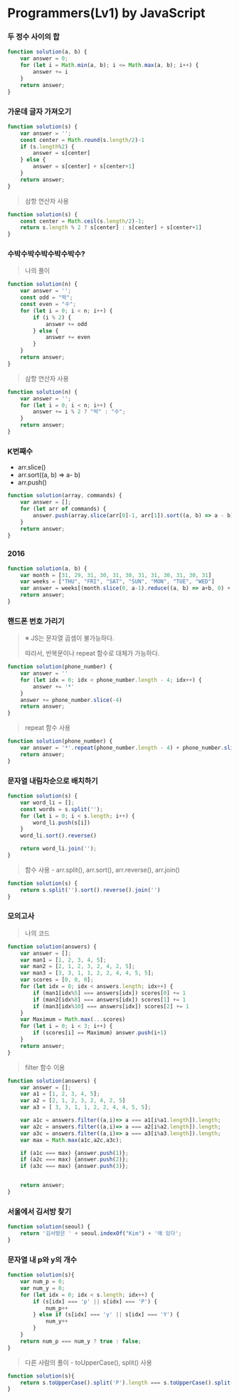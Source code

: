 # Programmers(Lv1) by JavaScript

### 두 정수 사이의 합

```js
function solution(a, b) {
    var answer = 0;
    for (let i = Math.min(a, b); i <= Math.max(a, b); i++) {
        answer += i
    }
    return answer;
}
```



### 가운데 글자 가져오기

```js
function solution(s) {
    var answer = '';
    const center = Math.round(s.length/2)-1
    if (s.length%2) {
        answer = s[center]
    } else {
        answer = s[center] + s[center+1]
    }
    return answer;
}
```



> 삼항 연산자 사용

```js
function solution(s) {
    const center = Math.ceil(s.length/2)-1;
    return s.length % 2 ? s[center] : s[center] + s[center+1]  
}
```



### 수박수박수박수박수박수?

> 나의 풀이

```js
function solution(n) {
    var answer = '';
    const odd = "박";
    const even = "수";
    for (let i = 0; i < n; i++) {
        if (i % 2) {
            answer += odd
        } else {
            answer += even
        }
    }
    return answer;
}
```



> 삼항 연산자 사용

```js
function solution(n) {
    var answer = '';
    for (let i = 0; i < n; i++) {
        answer += i % 2 ? "박" : "수"; 
    }
    return answer;
}
```



### K번째수

* arr.slice()
* arr.sort((a, b) => a- b)
* arr.push()

```js
function solution(array, commands) {
    var answer = [];
    for (let arr of commands) {
        answer.push(array.slice(arr[0]-1, arr[1]).sort((a, b) => a - b)[arr[2]-1])
    }
    return answer;
}
```



### 2016

```js
function solution(a, b) {
    var month = [31, 29, 31, 30, 31, 30, 31, 31, 30, 31, 30, 31]
    var weeks = ["THU", "FRI", "SAT", "SUN", "MON", "TUE", "WED"]
    var answer = weeks[(month.slice(0, a-1).reduce((a, b) => a+b, 0) + b) % 7]
    return answer;
}
```



### 핸드폰 번호 가리기

> ※ JS는 문자열 곱셈이 불가능하다.
>
> 따라서, 반복문이나 repeat 함수로 대체가 가능하다.

```js
function solution(phone_number) {
    var answer = ''
    for (let idx = 0; idx < phone_number.length - 4; idx++) {
        answer += '*'
    }
    answer += phone_number.slice(-4)
    return answer;
}
```



> repeat 함수 사용

```js
function solution(phone_number) {
    var answer = '*'.repeat(phone_number.length - 4) + phone_number.slice(-4)
    return answer;
}
```



### 문자열 내림차순으로 배치하기

```js
function solution(s) {
    var word_li = [];
    const words = s.split('');
    for (let i = 0; i < s.length; i++) {
        word_li.push(s[i])
    }
    word_li.sort().reverse()

    return word_li.join('');
}
```



> 함수 사용 - arr.split(), arr.sort(), arr.reverse(), arr.join()

```js
function solution(s) {
    return s.split('').sort().reverse().join('')
}
```



### 모의고사

> 나의 코드

```js
function solution(answers) {
    var answer = [];
    var man1 = [1, 2, 3, 4, 5];
    var man2 = [2, 1, 2, 3, 2, 4, 2, 5];
    var man3 = [3, 3, 1, 1, 2, 2, 4, 4, 5, 5];
    var scores = [0, 0, 0];
    for (let idx = 0; idx < answers.length; idx++) {
        if (man1[idx%5] === answers[idx]) scores[0] += 1
        if (man2[idx%8] === answers[idx]) scores[1] += 1
        if (man3[idx%10] === answers[idx]) scores[2] += 1
    }
    var Maximum = Math.max(...scores)
    for (let i = 0; i < 3; i++) {
        if (scores[i] == Maximum) answer.push(i+1)
    }
    return answer;
}
```



> filter 함수 이용

```js
function solution(answers) {
    var answer = [];
    var a1 = [1, 2, 3, 4, 5];
    var a2 = [2, 1, 2, 3, 2, 4, 2, 5]
    var a3 = [ 3, 3, 1, 1, 2, 2, 4, 4, 5, 5];

    var a1c = answers.filter((a,i)=> a === a1[i%a1.length]).length;
    var a2c = answers.filter((a,i)=> a === a2[i%a2.length]).length;
    var a3c = answers.filter((a,i)=> a === a3[i%a3.length]).length;
    var max = Math.max(a1c,a2c,a3c);

    if (a1c === max) {answer.push(1)};
    if (a2c === max) {answer.push(2)};
    if (a3c === max) {answer.push(3)};


    return answer;
}

```



### 서울에서 김서방 찾기

```js
function solution(seoul) {
    return '김서방은 ' + seoul.indexOf("Kim") + '에 있다';
}
```



### 문자열 내 p와 y의 개수

```js
function solution(s){
    var num_p = 0;
    var num_y = 0;
    for (let idx = 0; idx < s.length; idx++) {
        if (s[idx] === 'p' || s[idx] === 'P') {
            num_p++
        } else if (s[idx] === 'y' || s[idx] === 'Y') {
            num_y++
        }
    }
    return num_p === num_y ? true : false;
}
```



> 다른 사람의 풀이 - toUpperCase(), split() 사용

```js
function solution(s){
    return s.toUpperCase().split('P').length === s.toUpperCase().split('Y').length ? true : false
}
```

